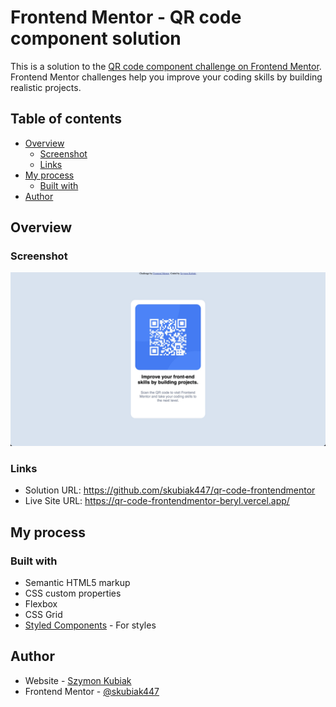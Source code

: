 # Frontend Mentor - QR code component solution

This is a solution to the [QR code component challenge on Frontend Mentor](https://www.frontendmentor.io/challenges/qr-code-component-iux_sIO_H). Frontend Mentor challenges help you improve your coding skills by building realistic projects.

## Table of contents

- [Overview](#overview)
  - [Screenshot](#screenshot)
  - [Links](#links)
- [My process](#my-process)
  - [Built with](#built-with)
- [Author](#author)

## Overview

### Screenshot

![](./images/screenshot.jpg)

### Links

- Solution URL: https://github.com/skubiak447/qr-code-frontendmentor
- Live Site URL: https://qr-code-frontendmentor-beryl.vercel.app/

## My process

### Built with

- Semantic HTML5 markup
- CSS custom properties
- Flexbox
- CSS Grid
- [Styled Components](https://styled-components.com/) - For styles

## Author

- Website - [Szymon Kubiak](https://www.github.com/skubiak447)
- Frontend Mentor - [@skubiak447](https://www.frontendmentor.io/profile/skubiak447)
